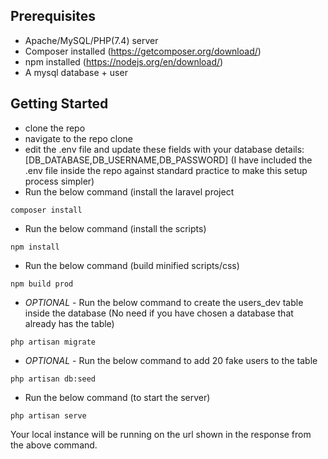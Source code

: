 
## Prerequisites

- Apache/MySQL/PHP(7.4) server
- Composer installed        (https://getcomposer.org/download/)
- npm installed             (https://nodejs.org/en/download/)
- A mysql database + user

## Getting Started

- clone the repo
- navigate to the repo clone
- edit the .env file and update these fields with your database details: [DB_DATABASE,DB_USERNAME,DB_PASSWORD] (I have included the .env file inside the repo against standard practice to make this setup process simpler)
- Run the below command (install the laravel project
```
composer install
```
- Run the below command (install the scripts)
```
npm install
```
- Run the below command (build minified scripts/css)
```
npm build prod 
```
- *OPTIONAL* - Run the below command to create the users_dev table inside the database (No need if you have chosen a database that already has the table)
```
php artisan migrate 
```
- *OPTIONAL* - Run the below command to add 20 fake users to the table
```
php artisan db:seed 
```
- Run the below command (to start the server)
```
php artisan serve
```


Your local instance will be running on the url shown in the response from the above command.

